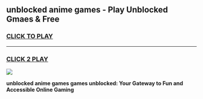 
## unblocked anime games - Play Unblocked Gmaes & Free
<h3>
<a href="https://news.freeplayer.one?title=unblocked_anime_games&ref=23F">CLICK TO PLAY</a></h3>
<hr>

<h3>
<a href="https://news.freeplayer.one?title=unblocked_anime_games&ref=23F">CLICK 2 PLAY</a>
  
</h3>

<a href="https://news.freeplayer.one?title=unblocked_anime_games&ref=23F/"><img src="https://clearcache.store/games.png"></a>


**unblocked anime games games unblocked: Your Gateway to Fun and Accessible Online Gaming**
